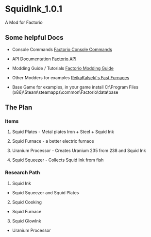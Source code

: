 # SquidInk_1.0.1

A Mod for Factorio

## Some helpful Docs

- Console Commands
[Factorio Console Commands](https://wiki.factorio.com/Console)

- API Documentation
[Factorio API](https://lua-api.factorio.com/latest/)

- Modding Guide / Tutorials
[Factorio Modding Guide](https://wiki.factorio.com/Modding)

- Other Modders for examples
[ReikaKalseki's Fast Furnaces](https://github.com/ReikaKalseki/FastFurnaces)

- Base Game for examples, in your game install
C:\Program Files (x86)\Steam\steamapps\common\Factorio\data\base


## The Plan

### Items

1. Squid Plates - Metal plates Iron + Steel + Squid Ink

2. Squid Furnace - a better electric furnace

3. Uranium Processor - Creates Uranium 235 from 238 and Squid Ink

4. Squid Squeezer - Collects Squid Ink from fish

### Research Path

1. Squid Ink

  - Squid Squeezer and Squid Plates

2. Squid Cooking

  - Squid Furnace
  
3. Squid GlowInk

  - Uranium Processor
